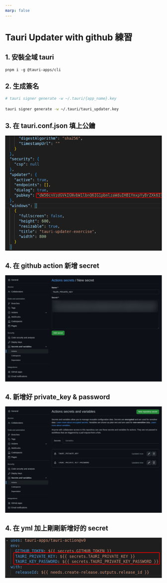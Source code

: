 ```yaml
---
marp: false
---
```


# Tauri Updater with github 練習

## 1. 安裝全域 tauri
```
pnpm i -g @tauri-apps/cli
```

## 2. 生成簽名 
```bash
# tauri signer generate -w ~/.tauri/{app_name}.key

tauri signer generate -w ~/.tauri/tauri_updater.key
```

## 3. 在 tauri.conf.json 填上公鑰
![](mdimage/publickey.png)

## 4. 在 github action 新增 secret
![](mdimage/privatekey.png)

## 4. 新增好 private_key & password
![](mdimage/secretkey.png)

## 4. 在 yml 加上剛剛新增好的 secret
![](mdimage/ymlkey.png)